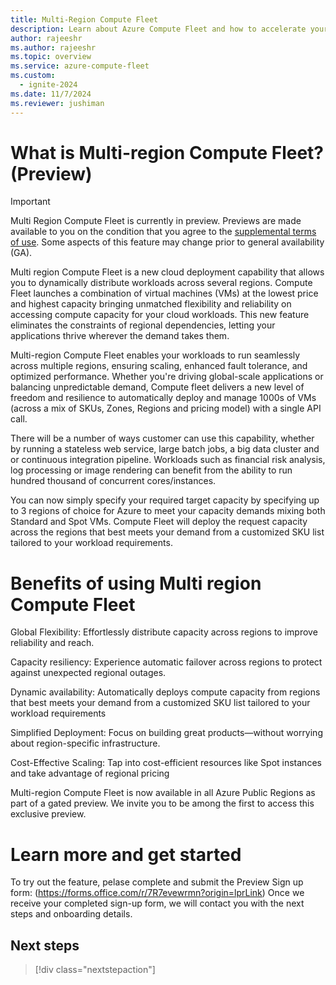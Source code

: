 ```yaml
---
title: Multi-Region Compute Fleet
description: Learn about Azure Compute Fleet and how to accelerate your access to Azure's capacity.
author: rajeeshr
ms.author: rajeeshr
ms.topic: overview
ms.service: azure-compute-fleet
ms.custom:
  - ignite-2024
ms.date: 11/7/2024
ms.reviewer: jushiman
---
```


# What is Multi-region Compute Fleet? (Preview)

> [!IMPORTANT]
> Multi Region Compute Fleet is currently in preview. Previews are made available to you on the condition that you agree to the [supplemental terms of use](https://azure.microsoft.com/support/legal/preview-supplemental-terms/). Some aspects of this feature may change prior to general availability (GA). 

Multi region Compute Fleet is a new cloud deployment capability that allows you to dynamically distribute workloads across several regions. Compute Fleet launches a combination of virtual machines (VMs) at the lowest price and highest capacity bringing unmatched flexibility and reliability on accessing compute capacity for your cloud workloads. This new feature eliminates the constraints of regional dependencies, letting your applications thrive wherever the demand takes them. 

Multi-region Compute Fleet enables your workloads to run seamlessly across multiple regions, ensuring scaling, enhanced fault tolerance, and optimized performance. Whether you're driving global-scale applications or balancing unpredictable demand, Compute fleet delivers a new level of freedom and resilience to automatically deploy and manage 1000s of VMs (across a mix of SKUs, Zones, Regions and pricing model) with a single API call. 

There will be a number of ways customer can use this capability,  whether by running a stateless web service, large batch jobs, a big data cluster and or continuous integration pipeline. Workloads such as financial risk analysis, log processing or image rendering can benefit from the ability to run hundred thousand of concurrent cores/instances.

You can now simply specify your required target capacity by specifying up to 3 regions of choice for Azure to meet your capacity demands mixing both Standard and Spot VMs. Compute Fleet will deploy the request capacity across the regions that best meets your demand from a customized SKU list tailored to your workload requirements.

# Benefits of using Multi region Compute Fleet
Global Flexibility: Effortlessly distribute capacity across regions to improve reliability and reach.

Capacity resiliency: Experience automatic failover across regions to protect against unexpected regional outages.

Dynamic availability: Automatically deploys compute capacity from regions that best meets your demand from a customized SKU list tailored to your workload requirements

Simplified Deployment: Focus on building great products—without worrying about region-specific infrastructure.

Cost-Effective Scaling: Tap into cost-efficient resources like Spot instances and take advantage of regional pricing

Multi-region Compute Fleet is now available in all Azure Public Regions as part of a gated preview. We invite you to be among the first to access this exclusive preview.

# Learn more and get started
 
To try out the feature, pelase complete and submit the Preview Sign up form: (https://forms.office.com/r/7R7evewrmn?origin=lprLink) 
Once we receive your completed sign-up form, we will contact you with the next steps and onboarding details.

## Next steps
> [!div class="nextstepaction"]
